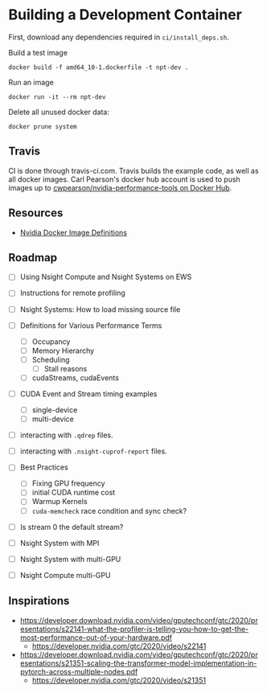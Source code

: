 # Building a Development Container

First, download any dependencies required in `ci/install_deps.sh`.

Build a test image
```
docker build -f amd64_10-1.dockerfile -t npt-dev .
```

Run an image
```
docker run -it --rm npt-dev
```

Delete all unused docker data:
```
docker prune system
```

## Travis

CI is done through travis-ci.com.
Travis builds the example code, as well as all docker images.
Carl Pearson's docker hub account is used to push images up to [cwpearson/nvidia-performance-tools on Docker Hub](https://hub.docker.com/repository/docker/cwpearson/nvidia-performance-tools).

## Resources

* [Nvidia Docker Image Definitions](https://gitlab.com/nvidia/container-images/cuda/)

## Roadmap

* [ ] Using Nsight Compute and Nsight Systems on EWS
* [ ] Instructions for remote profiling
* [ ] Nsight Systems: How to load missing source file
* [ ] Definitions for Various Performance Terms
  * [ ] Occupancy
  * [ ] Memory Hierarchy
  * [ ] Scheduling
    * [ ] Stall reasons
  * [ ] cudaStreams, cudaEvents
* [ ] CUDA Event and Stream timing examples
  * [ ] single-device
  * [ ] multi-device
* [ ] interacting with `.qdrep` files.
* [ ] interacting with `.nsight-cuprof-report` files.
* [ ] Best Practices
  * [ ] Fixing GPU frequency
  * [ ] initial CUDA runtime cost
  * [ ] Warmup Kernels
  * [ ] `cuda-memcheck` race condition and sync check?
* [ ] Is stream 0 the default stream?
* [ ] Nsight System with MPI
* [ ] Nsight System with multi-GPU
* [ ] Nsight Compute multi-GPU


## Inspirations

* https://developer.download.nvidia.com/video/gputechconf/gtc/2020/presentations/s22141-what-the-profiler-is-telling-you-how-to-get-the-most-performance-out-of-your-hardware.pdf
  * https://developer.nvidia.com/gtc/2020/video/s22141
* https://developer.download.nvidia.com/video/gputechconf/gtc/2020/presentations/s21351-scaling-the-transformer-model-implementation-in-pytorch-across-multiple-nodes.pdf
  * https://developer.nvidia.com/gtc/2020/video/s21351
